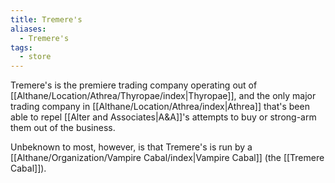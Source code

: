 ```yaml
---
title: Tremere's
aliases:
  - Tremere's
tags:
  - store
---
```

Tremere's is the premiere trading company operating out of [[Althane/Location/Athrea/Thyropae/index|Thyropae]], and the only major trading company in [[Althane/Location/Athrea/index|Athrea]] that's been able to repel [[Alter and Associates|A&A]]'s attempts to buy or strong-arm them out of the business.

Unbeknown to most, however, is that Tremere's is run by a [[Althane/Organization/Vampire Cabal/index|Vampire Cabal]] (the [[Tremere Cabal]]). 